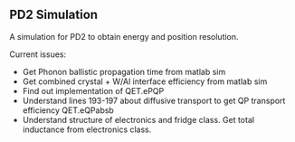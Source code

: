 ## PD2 Simulation 

A simulation for PD2 to obtain energy and position resolution. 

Current issues:

* Get Phonon ballistic propagation time from matlab sim 
* Get combined crystal + W/Al interface efficiency from matlab sim 
* Find out implementation of QET.ePQP 
* Understand lines 193-197 about diffusive transport to get QP transport efficiency QET.eQPabsb
* Understand structure of electronics and fridge class. Get total inductance from electronics class. 